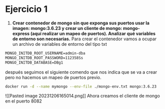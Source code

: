 # Ejercicio 1
1.  **Crear contenedor de mongo sin que exponga sus puertos usar la imagen: mongo:3.6.23 y crear un cliente de mongo: mongo-express (aquí realizar un mapeo de puertos). Analizar qué variables de entorno son necesarias.**
Para crear el contenedor vamos a ocupar un archivo de variables de entorno del tipo txt
```txt
MONGO_INITDB_ROOT_USERNAME=admin-dba
MONGO_INITDB_ROOT_PASSWORD=112358Ss
MONGO_INITDB_DATABASE=DBg1
```
después seguimos el siguiente comendo que nos indica que se va a crear pero no hacemos un mapeo de puertos previo.
```bash
docker run -d --name mymongo --env-file ./mongo-env.txt mongo:3.6.23
```
![[Pasted image 20231206165014.png]]
Ahora creamos el cliente de mongo en el puerto 8082
